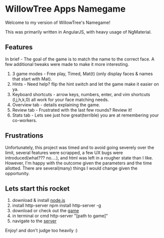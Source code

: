 # WillowTree Apps Namegame

Welcome to my version of WillowTree's Namegame!

This was primarily written in AngularJS, with heavy usage of NgMaterial.

## Features

In brief - The goal of the game is to match the name to the correct face. A few additional tweaks were made to make it more interesting.

1. 3 game modes - Free play, Timed, Mat(t) (only display faces & names that start with Mat).
2. Hints - Need help? flip the hint switch and let the game make it easier on ya.
3. Keyboard shortcuts - arrow keys, numbers, enter, and vim shortcuts (l,j,h,k,0) all work for your face matching needs.
4. Overview tab - details explaining the game.
5. Review tab - Frustrated with the last few rounds? Review it!
6. Stats tab - Lets see just how great(terrible) you are at remembering your co-workers.


## Frustrations

Unfortunately, this project was timed and to avoid going severely over the limit, several features were scrapped, a few UX bugs were introduced(what??? no....), and html was left in a rougher state than I like. However, I'm happy with the outcome given the parameters and the time allotted. There are several(many) things I would change given the opportunity.


## Lets start this rocket

1. download & install [node.js](https://www.nestrealty.com/charlottesville/listings/3300_middle_mountain_rd/567838.html)
2. install http-server
    npm install http-server -g
3. download or check out the [game](https://github.com/dlustig/willowtree-namegame.git)
4. in terminal or cmd 
    http-server "[path to game]"
5. navigate to the [server](http://localhost:8080)

Enjoy! and don't judge too heavily :)
